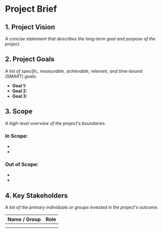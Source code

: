 # Project Brief

## 1. Project Vision

*A concise statement that describes the long-term goal and purpose of the project.*

## 2. Project Goals

*A list of specific, measurable, achievable, relevant, and time-bound (SMART) goals.*

- **Goal 1:**
- **Goal 2:**
- **Goal 3:**

## 3. Scope

*A high-level overview of the project's boundaries.*

### In Scope:
- 
- 

### Out of Scope:
- 
- 

## 4. Key Stakeholders

*A list of the primary individuals or groups invested in the project's outcome.*

| Name / Group | Role |
|--------------|------|
|              |      |
|              |      |
